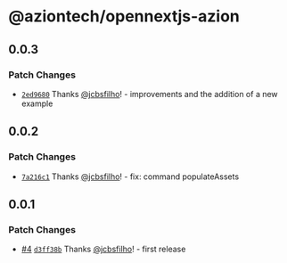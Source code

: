# @aziontech/opennextjs-azion

## 0.0.3

### Patch Changes

- [`2ed9680`](https://github.com/aziontech/opennextjs-azion/commit/2ed9680a4c27ec01e57bc70441d5c4524f16305e) Thanks [@jcbsfilho](https://github.com/jcbsfilho)! - improvements and the addition of a new example

## 0.0.2

### Patch Changes

- [`7a216c1`](https://github.com/aziontech/opennextjs-azion/commit/7a216c1891c345179c5dc8380b1819e06dcef64b) Thanks [@jcbsfilho](https://github.com/jcbsfilho)! - fix: command populateAssets

## 0.0.1

### Patch Changes

- [#4](https://github.com/aziontech/opennextjs-azion/pull/4) [`d3ff38b`](https://github.com/aziontech/opennextjs-azion/commit/d3ff38bbe9357701342c3c74fb2e3e6e2060040d) Thanks [@jcbsfilho](https://github.com/jcbsfilho)! - first release
